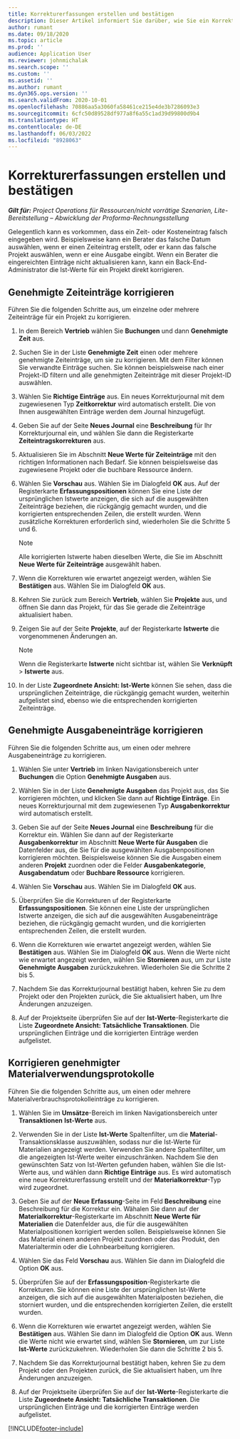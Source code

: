 ```yaml
---
title: Korrekturerfassungen erstellen und bestätigen
description: Dieser Artikel informiert Sie darüber, wie Sie ein Korrekturjournal erstellen und bestätigen.
author: rumant
ms.date: 09/18/2020
ms.topic: article
ms.prod: ''
audience: Application User
ms.reviewer: johnmichalak
ms.search.scope: ''
ms.custom: ''
ms.assetid: ''
ms.author: rumant
ms.dyn365.ops.version: ''
ms.search.validFrom: 2020-10-01
ms.openlocfilehash: 70886aa5a3060fa58461ce215e4de3b7286093e3
ms.sourcegitcommit: 6cfc50d89528df977a8f6a55c1ad39d99800d9b4
ms.translationtype: HT
ms.contentlocale: de-DE
ms.lasthandoff: 06/03/2022
ms.locfileid: "8928063"
---
```

# <a name="create-and-confirm-correction-journals"></a>Korrekturerfassungen erstellen und bestätigen

_**Gilt für:** Project Operations für Ressourcen/nicht vorrätige Szenarien, Lite-Bereitstellung – Abwicklung der Proforma-Rechnungsstellung_

Gelegentlich kann es vorkommen, dass ein Zeit- oder Kosteneintrag falsch eingegeben wird. Beispielsweise kann ein Berater das falsche Datum auswählen, wenn er einen Zeiteintrag erstellt, oder er kann das falsche Projekt auswählen, wenn er eine Ausgabe eingibt. Wenn ein Berater die eingereichten Einträge nicht aktualisieren kann, kann ein Back-End-Administrator die Ist-Werte für ein Projekt direkt korrigieren.

## <a name="correct-approved-time-entries"></a>Genehmigte Zeiteinträge korrigieren     

Führen Sie die folgenden Schritte aus, um einzelne oder mehrere Zeiteinträge für ein Projekt zu korrigieren.

1. In dem Bereich **Vertrieb** wählen Sie **Buchungen** und dann **Genehmigte Zeit** aus. 

2. Suchen Sie in der Liste **Genehmigte Zeit** einen oder mehrere genehmigte Zeiteinträge, um sie zu korrigieren. Mit dem Filter können Sie verwandte Einträge suchen. Sie können beispielsweise nach einer Projekt-ID filtern und alle genehmigten Zeiteinträge mit dieser Projekt-ID auswählen.

3. Wählen Sie **Richtige Einträge** aus. Ein neues Korrekturjournal mit dem zugewiesenen Typ **Zeitkorrektur** wird automatisch erstellt. Die von Ihnen ausgewählten Einträge werden dem Journal hinzugefügt. 

4. Geben Sie auf der Seite **Neues Journal** eine **Beschreibung** für Ihr Korrekturjournal ein, und wählen Sie dann die Registerkarte **Zeiteintragskorrekturen** aus.  

5. Aktualisieren Sie im Abschnitt **Neue Werte für Zeiteinträge** mit den richtigen Informationen nach Bedarf. Sie können beispielsweise das zugewiesene Projekt oder die buchbare Ressource ändern.

6. Wählen Sie **Vorschau** aus. Wählen Sie im Dialogfeld **OK** aus. Auf der Registerkarte **Erfassungspositionen** können Sie eine Liste der ursprünglichen Istwerte anzeigen, die sich auf die ausgewählten Zeiteinträge beziehen, die rückgängig gemacht wurden, und die korrigierten entsprechenden Zeilen, die erstellt wurden. Wenn zusätzliche Korrekturen erforderlich sind, wiederholen Sie die Schritte 5 und 6. 

    > [!NOTE]
    > Alle korrigierten Istwerte haben dieselben Werte, die Sie im Abschnitt **Neue Werte für Zeiteinträge** ausgewählt haben.

7. Wenn die Korrekturen wie erwartet angezeigt werden, wählen Sie **Bestätigen** aus. Wählen Sie im Dialogfeld **OK** aus.

8. Kehren Sie zurück zum Bereich **Vertrieb**, wählen Sie **Projekte** aus, und öffnen Sie dann das Projekt, für das Sie gerade die Zeiteinträge aktualisiert haben. 

9. Zeigen Sie auf der Seite **Projekte**, auf der Registerkarte **Istwerte** die vorgenommenen Änderungen an. 

    > [!NOTE]
    > Wenn die Registerkarte **Istwerte** nicht sichtbar ist, wählen Sie **Verknüpft** > **Istwerte** aus.  

10. In der Liste **Zugeordnete Ansicht: Ist-Werte** können Sie sehen, dass die ursprünglichen Zeiteinträge, die rückgängig gemacht wurden, weiterhin aufgelistet sind, ebenso wie die entsprechenden korrigierten Zeiteinträge. 

 
## <a name="correct-approved-expense-entries"></a>Genehmigte Ausgabeneinträge korrigieren

Führen Sie die folgenden Schritte aus, um einen oder mehrere Ausgabeneinträge zu korrigieren. 

1. Wählen Sie unter **Vertrieb** im linken Navigationsbereich unter **Buchungen** die Option **Genehmigte Ausgaben** aus.

2. Wählen Sie in der Liste **Genehmigte Ausgaben** das Projekt aus, das Sie korrigieren möchten, und klicken Sie dann auf **Richtige Einträge**. Ein neues Korrekturjournal mit dem zugewiesenen Typ **Ausgabenkorrektur** wird automatisch erstellt. 

3. Geben Sie auf der Seite **Neues Journal** eine **Beschreibung** für die Korrektur ein. Wählen Sie dann auf der Registerkarte **Ausgabenkorrektur** im Abschnitt **Neue Werte für Ausgaben** die Datenfelder aus, die Sie für die ausgewählten Ausgabenpositionen korrigieren möchten. Beispielsweise können Sie die Ausgaben einem anderen **Projekt** zuordnen oder die Felder **Ausgabenkategorie**, **Ausgabendatum** oder **Buchbare Ressource** korrigieren.

4. Wählen Sie **Vorschau** aus. Wählen Sie im Dialogfeld **OK** aus. 

5. Überprüfen Sie die Korrekturen uf der Registerkarte **Erfassungspositionen**. Sie können eine Liste der ursprünglichen Istwerte anzeigen, die sich auf die ausgewählten Ausgabeneinträge beziehen, die rückgängig gemacht wurden, und die korrigierten entsprechenden Zeilen, die erstellt wurden.

6. Wenn die Korrekturen wie erwartet angezeigt werden, wählen Sie **Bestätigen** aus. Wählen Sie im Dialogfeld **OK** aus. Wenn die Werte nicht wie erwartet angezeigt werden, wählen Sie **Stornieren** aus, um zur Liste **Genehmigte Ausgaben** zurückzukehren. Wiederholen Sie die Schritte 2 bis 5. 

7. Nachdem Sie das Korrekturjournal bestätigt haben, kehren Sie zu dem Projekt oder den Projekten zurück, die Sie aktualisiert haben, um Ihre Änderungen anzuzeigen.

8. Auf der Projektseite überprüfen Sie auf der **Ist-Werte**-Registerkarte die Liste **Zugeordnete Ansicht: Tatsächliche Transaktionen**. Die ursprünglichen Einträge und die korrigierten Einträge werden aufgelistet.


## <a name="correct-approved-material-usage-logs"></a>Korrigieren genehmigter Materialverwendungsprotokolle

Führen Sie die folgenden Schritte aus, um einen oder mehrere Materialverbrauchsprotokolleinträge zu korrigieren.

1. Wählen Sie im **Umsätze**-Bereich im linken Navigationsbereich unter **Transaktionen** **Ist-Werte** aus.

2. Verwenden Sie in der Liste **Ist-Werte** Spaltenfilter, um die **Material**-Transaktionsklasse auszuwählen, sodass nur die Ist-Werte für Materialien angezeigt werden. Verwenden Sie andere Spaltenfilter, um die angezeigten Ist-Werte weiter einzuschränken. Nachdem Sie den gewünschten Satz von Ist-Werten gefunden haben, wählen Sie die Ist-Werte aus, und wählen dann **Richtige Einträge** aus. Es wird automatisch eine neue Korrekturerfassung erstellt und der **Materialkorrektur**-Typ wird zugeordnet.

3. Geben Sie auf der **Neue Erfassung**-Seite im Feld **Beschreibung** eine Beschreibung für die Korrektur ein. Wähalen Sie dann auf der **Materialkorrektur**-Registerkarte im Abschnitt **Neue Werte für Materialien** die Datenfelder aus, die für die ausgewählten Materialpositionen korrigiert werden sollen. Beispielsweise können Sie das Material einem anderen Projekt zuordnen oder das Produkt, den Materialtermin oder die Lohnbearbeitung korrigieren.

4. Wählen Sie das Feld **Vorschau** aus. Wählen Sie dann im Dialogfeld die Option **OK** aus.

5. Überprüfen Sie auf der **Erfassungsposition**-Registerkarte die Korrekturen. Sie können eine Liste der ursprünglichen Ist-Werte anzeigen, die sich auf die ausgewählten Materialposten beziehen, die storniert wurden, und die entsprechenden korrigierten Zeilen, die erstellt wurden.

6. Wenn die Korrekturen wie erwartet angezeigt werden, wählen Sie **Bestätigen** aus. Wählen Sie dann im Dialogfeld die Option **OK** aus. Wenn die Werte nicht wie erwartet sind, wählen Sie **Stornieren**, um zur Liste **Ist-Werte** zurückzukehren. Wiederholen Sie dann die Schritte 2 bis 5.

7. Nachdem Sie das Korrekturjournal bestätigt haben, kehren Sie zu dem Projekt oder den Projekten zurück, die Sie aktualisiert haben, um Ihre Änderungen anzuzeigen.

8. Auf der Projektseite überprüfen Sie auf der **Ist-Werte**-Registerkarte die Liste **Zugeordnete Ansicht: Tatsächliche Transaktionen**. Die ursprünglichen Einträge und die korrigierten Einträge werden aufgelistet.


[!INCLUDE[footer-include](../includes/footer-banner.md)]
